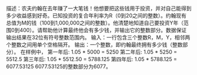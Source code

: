 # 
描述：农夫约翰在去年赚了一大笔钱！他想要把这些钱用于投资，并对自己能得到多少收益感到好奇。已知投资的复合年利率为R（0到20之间的整数）。约翰现有总值为M的钱（100到1,000,000之间的整数）。他清楚地知道自己要投资Y年（范围0到400）。请帮助他计算最终他会有多少钱，并输出它的整数部分。数据保证输出结果在32位有符号整数范围内。
输入：一行包含三个整数R，M，Y，相邻两个整数之间用单个空格隔开。
输出：一个整数，即约翰最终拥有多少钱（整数部分）。
在样例中，
第一年后: 1.05 * 5000 = 5250
第二年后: 1.05 * 5250 = 5512.5
第三年后: 1.05 * 5512.50 = 5788.125
第四年后: 1.05 * 5788.125 = 6077.53125
6077.53125的整数部分为6077。